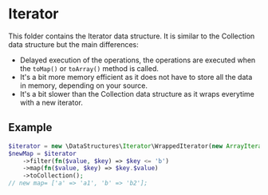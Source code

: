 # Iterator

This folder contains the Iterator data structure. It is similar to the Collection data structure but the main differences:
* Delayed execution of the operations, the operations are executed when the `toMap()` or `toArray()` method is called.
* It's a bit more memory efficient as it does not have to store all the data in memory, depending on your source.
* It's a bit slower than the Collection data structure as it wraps everytime with a new iterator.


## Example

```php
$iterator = new \DataStructures\Iterator\WrappedIterator(new ArrayIterator(['a'=>1,'b'=>2,'c'=>3]));
$newMap = $iterator
    ->filter(fn($value, $key) => $key <= 'b')
    ->map(fn($value, $key) => $key.$value)
    ->toCollection();
// new map= ['a' => 'a1', 'b' => 'b2'];
```
